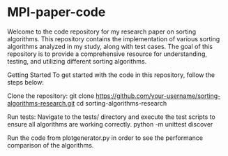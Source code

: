 # MPI-paper-code
Welcome to the code repository for my research paper on sorting algorithms. This repository contains the implementation of various sorting algorithms analyzed in my study, along with test cases. The goal of this repository is to provide a comprehensive resource for understanding, testing, and utilizing different sorting algorithms.

Getting Started
To get started with the code in this repository, follow the steps below:

Clone the repository:
git clone https://github.com/your-username/sorting-algorithms-research.git
cd sorting-algorithms-research

Run tests:
Navigate to the tests/ directory and execute the test scripts to ensure all algorithms are working correctly.
python -m unittest discover

Run the code from plotgenerator.py in order to see the performance comparison of the algorithms.
